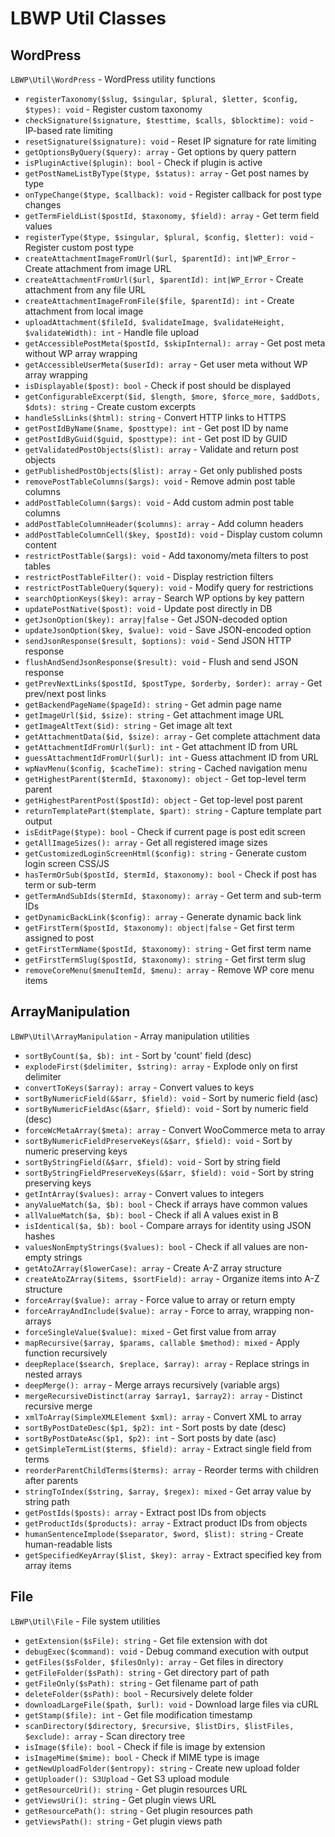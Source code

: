 # LBWP Util Classes

## WordPress
`LBWP\Util\WordPress` - WordPress utility functions
- `registerTaxonomy($slug, $singular, $plural, $letter, $config, $types): void` - Register custom taxonomy
- `checkSignature($signature, $testtime, $calls, $blocktime): void` - IP-based rate limiting
- `resetSignature($signature): void` - Reset IP signature for rate limiting
- `getOptionsByQuery($query): array` - Get options by query pattern
- `isPluginActive($plugin): bool` - Check if plugin is active
- `getPostNameListByType($type, $status): array` - Get post names by type
- `onTypeChange($type, $callback): void` - Register callback for post type changes
- `getTermFieldList($postId, $taxonomy, $field): array` - Get term field values
- `registerType($type, $singular, $plural, $config, $letter): void` - Register custom post type
- `createAttachmentImageFromUrl($url, $parentId): int|WP_Error` - Create attachment from image URL
- `createAttachmentFromUrl($url, $parentId): int|WP_Error` - Create attachment from any file URL
- `createAttachmentImageFromFile($file, $parentId): int` - Create attachment from local image
- `uploadAttachment($fileId, $validateImage, $validateHeight, $validateWidth): int` - Handle file upload
- `getAccessiblePostMeta($postId, $skipInternal): array` - Get post meta without WP array wrapping
- `getAccessibleUserMeta($userId): array` - Get user meta without WP array wrapping
- `isDisplayable($post): bool` - Check if post should be displayed
- `getConfigurableExcerpt($id, $length, $more, $force_more, $addDots, $dots): string` - Create custom excerpts
- `handleSslLinks($html): string` - Convert HTTP links to HTTPS
- `getPostIdByName($name, $posttype): int` - Get post ID by name
- `getPostIdByGuid($guid, $posttype): int` - Get post ID by GUID
- `getValidatedPostObjects($list): array` - Validate and return post objects
- `getPublishedPostObjects($list): array` - Get only published posts
- `removePostTableColumns($args): void` - Remove admin post table columns
- `addPostTableColumn($args): void` - Add custom admin post table columns
- `addPostTableColumnHeader($columns): array` - Add column headers
- `addPostTableColumnCell($key, $postId): void` - Display custom column content
- `restrictPostTable($args): void` - Add taxonomy/meta filters to post tables
- `restrictPostTableFilter(): void` - Display restriction filters
- `restrictPostTableQuery($query): void` - Modify query for restrictions
- `searchOptionKeys($key): array` - Search WP options by key pattern
- `updatePostNative($post): void` - Update post directly in DB
- `getJsonOption($key): array|false` - Get JSON-decoded option
- `updateJsonOption($key, $value): void` - Save JSON-encoded option
- `sendJsonResponse($result, $options): void` - Send JSON HTTP response
- `flushAndSendJsonResponse($result): void` - Flush and send JSON response
- `getPrevNextLinks($postId, $postType, $orderby, $order): array` - Get prev/next post links
- `getBackendPageName($pageId): string` - Get admin page name
- `getImageUrl($id, $size): string` - Get attachment image URL
- `getImageAltText($id): string` - Get image alt text
- `getAttachmentData($id, $size): array` - Get complete attachment data
- `getAttachmentIdFromUrl($url): int` - Get attachment ID from URL
- `guessAttachmentIdFromUrl($url): int` - Guess attachment ID from URL
- `wpNavMenu($config, $cacheTime): string` - Cached navigation menu
- `getHighestParent($termId, $taxonomy): object` - Get top-level term parent
- `getHighestParentPost($postId): object` - Get top-level post parent
- `returnTemplatePart($template, $part): string` - Capture template part output
- `isEditPage($type): bool` - Check if current page is post edit screen
- `getAllImageSizes(): array` - Get all registered image sizes
- `getCustomizedLoginScreenHtml($config): string` - Generate custom login screen CSS/JS
- `hasTermOrSub($postId, $termId, $taxonomy): bool` - Check if post has term or sub-term
- `getTermAndSubIds($termId, $taxonomy): array` - Get term and sub-term IDs
- `getDynamicBackLink($config): array` - Generate dynamic back link
- `getFirstTerm($postId, $taxonomy): object|false` - Get first term assigned to post
- `getFirstTermName($postId, $taxonomy): string` - Get first term name
- `getFirstTermSlug($postId, $taxonomy): string` - Get first term slug
- `removeCoreMenu($menuItemId, $menu): array` - Remove WP core menu items

## ArrayManipulation
`LBWP\Util\ArrayManipulation` - Array manipulation utilities
- `sortByCount($a, $b): int` - Sort by 'count' field (desc)
- `explodeFirst($delimiter, $string): array` - Explode only on first delimiter
- `convertToKeys($array): array` - Convert values to keys
- `sortByNumericField(&$arr, $field): void` - Sort by numeric field (asc)
- `sortByNumericFieldAsc(&$arr, $field): void` - Sort by numeric field (desc)
- `forceWcMetaArray($meta): array` - Convert WooCommerce meta to array
- `sortByNumericFieldPreserveKeys(&$arr, $field): void` - Sort by numeric preserving keys
- `sortByStringField(&$arr, $field): void` - Sort by string field
- `sortByStringFieldPreserveKeys(&$arr, $field): void` - Sort by string preserving keys
- `getIntArray($values): array` - Convert values to integers
- `anyValueMatch($a, $b): bool` - Check if arrays have common values
- `allValueMatch($a, $b): bool` - Check if all A values exist in B
- `isIdentical($a, $b): bool` - Compare arrays for identity using JSON hashes
- `valuesNonEmptyStrings($values): bool` - Check if all values are non-empty strings
- `getAtoZArray($lowerCase): array` - Create A-Z array structure
- `createAtoZArray($items, $sortField): array` - Organize items into A-Z structure
- `forceArray($value): array` - Force value to array or return empty
- `forceArrayAndInclude($value): array` - Force to array, wrapping non-arrays
- `forceSingleValue($value): mixed` - Get first value from array
- `mapRecursive($array, $params, callable $method): mixed` - Apply function recursively
- `deepReplace($search, $replace, $array): array` - Replace strings in nested arrays
- `deepMerge(): array` - Merge arrays recursively (variable args)
- `mergeRecursiveDistinct(array $array1, $array2): array` - Distinct recursive merge
- `xmlToArray(SimpleXMLElement $xml): array` - Convert XML to array
- `sortByPostDateDesc($p1, $p2): int` - Sort posts by date (desc)
- `sortByPostDateAsc($p1, $p2): int` - Sort posts by date (asc)
- `getSimpleTermList($terms, $field): array` - Extract single field from terms
- `reorderParentChildTerms($terms): array` - Reorder terms with children after parents
- `stringToIndex($string, $array, $regex): mixed` - Get array value by string path
- `getPostIds($posts): array` - Extract post IDs from objects
- `getProductIds($products): array` - Extract product IDs from objects
- `humanSentenceImplode($separator, $word, $list): string` - Create human-readable lists
- `getSpecifiedKeyArray($list, $key): array` - Extract specified key from array items

## File
`LBWP\Util\File` - File system utilities
- `getExtension($sFile): string` - Get file extension with dot
- `debugExec($command): void` - Debug command execution with output
- `getFiles($sFolder, $filesOnly): array` - Get files in directory
- `getFileFolder($sPath): string` - Get directory part of path
- `getFileOnly($sPath): string` - Get filename part of path
- `deleteFolder($sPath): bool` - Recursively delete folder
- `downloadLargeFile($path, $url): void` - Download large files via cURL
- `getStamp($file): int` - Get file modification timestamp
- `scanDirectory($directory, $recursive, $listDirs, $listFiles, $exclude): array` - Scan directory tree
- `isImage($file): bool` - Check if file is image by extension
- `isImageMime($mime): bool` - Check if MIME type is image
- `getNewUploadFolder($entropy): string` - Create new upload folder
- `getUploader(): S3Upload` - Get S3 upload module
- `getResourceUri(): string` - Get plugin resources URL
- `getViewsUri(): string` - Get plugin views URL
- `getResourcePath(): string` - Get plugin resources path
- `getViewsPath(): string` - Get plugin views path
